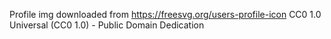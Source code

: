 Profile img downloaded from https://freesvg.org/users-profile-icon
CC0 1.0 Universal (CC0 1.0) - Public Domain Dedication